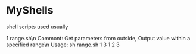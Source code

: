 MyShells
========

shell scripts used usually

1 range.sh\n
Commont: Get parameters from outside, Output value within a specified range\n
Usage: sh range.sh 1 3
1
2
3
